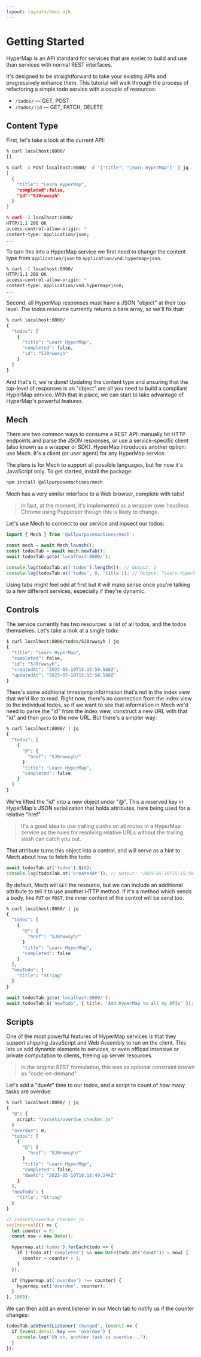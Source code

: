 ```yaml
---
layout: layouts/docs.njk
---
```


# Getting Started

HyperMap is an API standard for services that are easier to build and use than services with normal REST interfaces.

It's designed to be straightforward to take your existing APIs and progressively enhance them.
This tutorial will walk through the process of refactoring a simple todo service with a couple of resources:

- `/todos/` — GET, POST
- `/todos/:id` — GET, PATCH, DELETE

## Content Type

First, let's take a look at the current API:

```sh
% curl localhost:8000/
[]

% curl -X POST localhost:8000/ -d '{"title": "Learn HyperMap"}' | jq
[
  {
    "title": "Learn HyperMap",
    "completed":false,
    "id":"5J0rwwsyh"
  }
]

% curl -I localhost:8000/
HTTP/1.1 200 OK
access-control-allow-origin: *
content-type: application/json;
...
```

To turn this into a HyperMap service we first need to change the content type from `application/json` to `application/vnd.hypermap+json`.

```sh
% curl -I localhost:8000/
HTTP/1.1 200 OK
access-control-allow-origin: *
content-type: application/vnd.hypermap+json;
...
```

Second, all HyperMap responses must have a JSON "object" at their top-level.
The todos resource currently returns a bare array, so we'll fix that:

```sh
% curl localhost:8000/
{
  "todos": [
    {
      "title": "Learn HyperMap",
      "completed": false,
      "id": "5J0rwwsyh"
    }
  ]
}
```

And that's it, we're done!
Updating the content type and ensuring that the top-level of responses is an "object" are all you need to build a compliant HyperMap service.
With that in place, we can start to take advantage of HyperMap's powerful features.

## Mech

There are two common ways to consume a REST API: manually hit HTTP endpoints and parse the JSON responses, or use a service-specific client (also known as a wrapper or SDK).
HyperMap introduces another option: use Mech. It's a client (or user agent) for any HyperMap service.

The plans is for Mech to support all possible languages, but for now it's JavaScript only. To get started, install the package:

```sh
npm install @allpurposemachines/mech
```

Mech has a very similar interface to a Web browser, complete with tabs!

> In fact, at the moment, it's implemented as a wrapper over headless Chrome using Puppeteer though this is likely to change.

Let's use Mech to connect to our service and inpsect our todos:

```javascript
import { Mech } from '@allpurposemachines/mech';

const mech = await Mech.launch();
const todosTab = await mech.newTab();
await todosTab.goto('localhost:8000/');

console.log(todosTab.at('todos').length()); // Output: 1
console.log(todosTab.at('todos', 0, 'title')); // Output: "Learn HyperMap"
```

Using tabs might feel odd at first but it will make sense once you're talking to a few different services, especially if they're dynamic.

## Controls

The service currently has two resources: a list of all todos, and the todos themselves.
Let's take a look at a single todo:

```sh
$ curl localhost:8000/todos/5J0rwwsyh | jq
{
  "title": "Learn HyperMap",
  "completed": false,
  "id": "5J0rwwsyh",
  "createdAt": "2023-05-10T15:15:59.568Z",
  "updatedAt": "2023-05-10T15:15:59.568Z"
}
```

There's some additional timestamp information that's not in the index view that we'd like to read.
Right now, there's no connection from the index view to the individual todos, so if we want to see that information in Mech we'd need to parse the "id" from the index view, construct a new URL with that "id" and then `goto` to the new URL. But there's a simpler way:

```sh
% curl localhost:8000/ | jq
{
  "todos": [
    {
      "@": {
        "href": "5J0rwwsyh/"
      }
      "title": "Learn HyperMap",
      "completed": false
    }
  ]
}
```

We've lifted the "id" into a new object under "@".
This a reserved key in HyperMap's JSON serialization that holds attributes, here being used for a relative "href".

> It's a good idea to use trailing slashs on all routes in a HyperMap service as the rules for resolving relative URLs without the trailing slash can catch you out.

That attribute turns this object into a control, and will serve as a hint to Mech about how to fetch the todo:

```javascript
await todosTab.at('todos').$(0);
console.log(todosTab.at('createdAt')); // Output: "2023-05-10T15:15:59.568Z"
```

By default, Mech will `GET` the resource, but we can include an additional attribute to tell it to use another HTTP method.
If it's a method which sends a body, like `PUT` or `POST`, the inner content of the control will be send too.

```sh
% curl localhost:8000/ | jq
{
  "todos": [
    {
      "@": {
        "href": "5J0rwwsyh/"
      }
      "title": "Learn HyperMap",
      "completed": false
    }
  ],
  "newTodo": {
    "title": "String"
  }
}
```

```javascript
await todosTab.goto('localhost:8000/');
await todosTab.$('newTodo', { title: 'Add HyperMap to all my APIs' });
```

## Scripts

One of the most powerful features of HyperMap services is that they support shipping JavaScript and Web Assembly to run on the client.
This lets us add dynamic elements to services, or even offload intensive or private computation to clients, freeing up server resources.
> In the original REST formulation, this was as optional constraint known as "code-on-demand"

Let's add a "dueAt" time to our todos, and a script to count of how many tasks are overdue:

```sh
% curl localhost:8000/ | jq
{
  "@": {
    script: "/assets/overdue_checker.js"
  }
  "overdue": 0,
  "todos": [
    {
      "@": {
        "href": "5J0rwwsyh/"
      }
      "title": "Learn HyperMap",
      "completed": false,
      "dueAt": "2023-05-10T16:18:49.244Z"
    }
  ],
  "newTodo": {
    "title": "String"
  }
}
```

```javascript
// /assets/overdue_checker.js
setInterval(() => {
  let counter = 0;
  const now = new Date();

  hypermap.at('todos').forEach(todo => {
    if (!todo.at('completed') && new Date(todo.at('dueAt')) < now) {
      counter = counter + 1;
    }
  });

  if (hypermap.at('overdue') !== counter) {
    hypermap.set('overdue', counter);
  }
}, 1000);
```

We can then add an event listener in our Mech tab to notify us if the counter changes:

```javascript
todosTab.addEventListener('changed', (event) => {
  if (event.detail.key === 'overdue') {
    console.log('Uh oh, another task is overdue...');
  }
});
```

